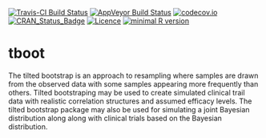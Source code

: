 [![Travis-CI Build Status](https://travis-ci.org/nmorris-lilly/tboot.svg?branch=master)](https://travis-ci.org/nmorris-lilly/tboot)
[![AppVeyor Build Status](https://ci.appveyor.com/api/projects/status/github/nmorris-lilly/tboot?branch=master&svg=true)](https://ci.appveyor.com/project/nmorris-lilly/tboot)
[![codecov.io](https://codecov.io/github/nmorris-lilly/tboot/coverage.svg?branch=master)](https://codecov.io/github/nmorris-lilly/tboot?branch=master)
[![CRAN_Status_Badge](http://www.r-pkg.org/badges/version/tboot)](http://cran.r-project.org/package=tboot)
[![Licence](https://img.shields.io/badge/licence-GPL--3-blue.svg)](https://www.gnu.org/licenses/gpl-3.0.en.html)
[![minimal R version](https://img.shields.io/badge/R%3E%3D-3.2.0-6666ff.svg)](https://cran.r-project.org/)

# tboot


The tilted bootstrap is an approach to resampling where samples are drawn from the observed data
with some samples appearing more frequently than others. Tilted bootstraping may be used to create
simulated clinical trail data with realistic correlation structures and assumed efficacy levels.
The tilted bootstrap package may also be used for simulating a joint Bayesian distribution along
along with clinical trials based on the Bayesian distribution.